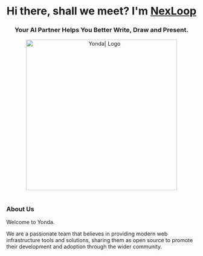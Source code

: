 <h1 align="center">Hi there, shall we meet? I'm <a href="https://nexloop.cc/" target="_blank">NexLoop</a> 
<h3 align="center">Your AI Partner Helps You Better Write, Draw and Present.</h3>

<div align="center">
<img src="https://i.ibb.co/RpkGs5g1/nexus.png" width="400" alt="Yonda[ Logo" />
</div>

<h1 align="center"></h1>

### About Us

Welcome to Yonda.

We are a passionate team that believes in providing modern web infrastructure tools and solutions, sharing them as open source to promote their development and adoption through the wider community.
